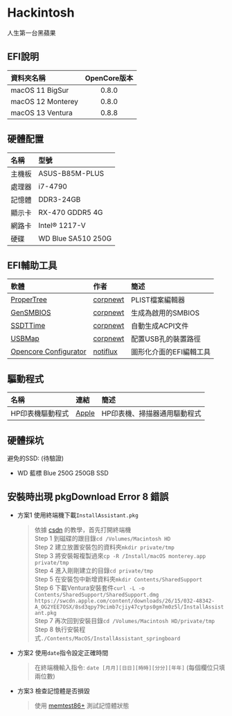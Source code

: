 # Hackintosh
人生第一台黑蘋果

## EFI說明
| 資料夾名稱         | OpenCore版本 |
| :---------------- | :---------: |
| macOS 11 BigSur   | 0.8.0       |
| macOS 12 Monterey | 0.8.0       |
| macOS 13 Ventura  | 0.8.8       |


## 硬體配置
| 名稱   | 型號               |
| :----- |:------------------|
| 主機板 | ASUS-B85M-PLUS     |
| 處理器 | i7-4790            |
| 記憶體 | DDR3-24GB          |
| 顯示卡 | RX-470 GDDR5 4G    |
| 網路卡 | Intel® 1217-V      |
| 硬碟   | WD Blue SA510 250G |

## EFI輔助工具
| 軟體                                                 | 作者                                     | 簡述              |
| :--------------------------------------------------- |:----------------------------------------| :-----------------|
| [ProperTree](https://github.com/corpnewt/ProperTree) | [corpnewt](https://github.com/corpnewt) | PLIST檔案編輯器    |
| [GenSMBIOS](https://github.com/corpnewt/GenSMBIOS)   | [corpnewt](https://github.com/corpnewt) | 生成為啟用的SMBIOS |
| [SSDTTime](https://github.com/corpnewt/SSDTTime)     | [corpnewt](https://github.com/corpnewt) | 自動生成ACPI文件   |
| [USBMap](https://github.com/corpnewt/USBMap)         | [corpnewt](https://github.com/corpnewt) | 配置USB孔的裝置路徑 |
| [Opencore Configurator](https://mackie100projects.altervista.org/download-opencore-configurator/) | [notiflux](https://github.com/notiflux) | 圖形化介面的EFI編輯工具 |

## 驅動程式
| 名稱            | 連結                                                                       | 簡述                        |
| :-----          |:---------------                                                            |    :-----                  |
| HP印表機驅動程式 | [Apple](https://support.apple.com/kb/DL1888?viewlocale=zh_TW&locale=en_US) | HP印表機、掃描器通用驅動程式 |


## 硬體採坑
避免的SSD: (待驗證) 
- WD 藍標 Blue 250G 250GB SSD

## 安裝時出現 pkgDownload Error 8 錯誤
- 方案1 使用終端機下載``InstallAssistant.pkg``
  > 依據 [csdn](https://blog.csdn.net/qq_38017558/article/details/123171466) 的教學，首先打開終端機 \
  > Step 1 到磁碟的跟目錄``cd /Volumes/Macintosh HD`` \
  > Step 2 建立放置安裝包的資料夾``mkdir private/tmp`` \
  > Step 3 將安裝報複製過來``cp -R /Install/macOS monterey.app private/tmp`` \
  > Step 4 進入剛剛建立的目錄``cd private/tmp`` \
  > Step 5 在安裝包中新增資料夾``mkdir Contents/SharedSupport`` \
  > Step 6 下載Ventura安裝套件``curl -L -o Contents/SharedSupport/SharedSupport.dmg https://swcdn.apple.com/content/downloads/26/15/032-48342-A_OG2YEE7OSX/8sd3qpy79cimb7cjiy47cytps0gm7m0z5l/InstallAssistant.pkg`` \
  > Step 7 再次回到安裝目錄``cd /Volumes/Macintosh HD/private/tmp`` \
  > Step 8 執行安裝程式``./Contents/MacOS/InstallAssistant_springboard`` 

- 方案2 使用``date``指令設定正確時間
  > 在終端機輸入指令:
  > ``date [月月][日日][時時][分分][年年]`` (每個欄位只填兩位數) 

- 方案3 檢查記憶體是否損毀
  > 使用 [memtest86+](https://www.memtest86.com/) 測試記憶體狀態
